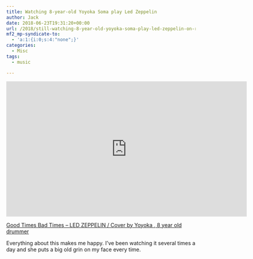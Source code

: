 ```yaml
---
title: Watching 8-year-old Yoyoka Soma play Led Zeppelin
author: Jack
date: 2018-06-23T19:31:20+00:00
url: /2018/still-watching-8-year-old-yoyoka-soma-play-led-zeppelin-on-repeat/
mf2_mp-syndicate-to:
  - 'a:1:{i:0;s:4:"none";}'
categories:
  - Misc
tags:
  - music

---
```

<iframe src="https://player.vimeo.com/video/263985244" width="640" height="360" frameborder="0" webkitallowfullscreen mozallowfullscreen allowfullscreen></iframe>

[Good Times Bad Times &#8211; LED ZEPPELIN / Cover by Yoyoka , 8 year old drummer][1]

Everything about this makes me happy. I&#8217;ve been watching it several times a day and she puts a big old grin on my face every time.

 [1]: https://vimeo.com/263985244